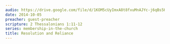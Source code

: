 ```yaml
---
audio: https://drive.google.com/file/d/1KOM5cUyImxA8t8fxuMnAJYc-j6qBs5Ha/view
date: 2014-10-05
preacher: guest-preacher
scripture: 2 Thessalonians 1:11-12
series: membership-in-the-church
title: Resolution and Reliance
---
```

